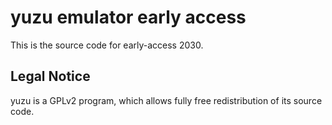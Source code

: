 yuzu emulator early access
=============

This is the source code for early-access 2030.

## Legal Notice

yuzu is a GPLv2 program, which allows fully free redistribution of its source code.